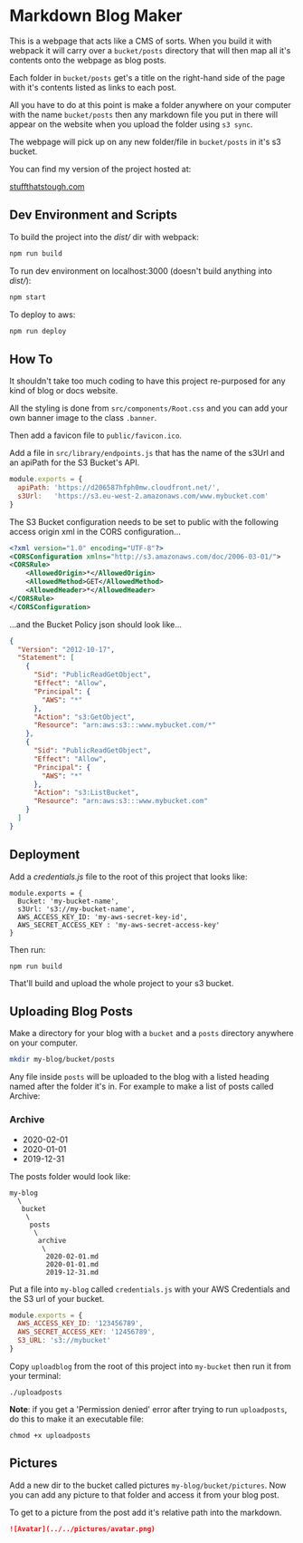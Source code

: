 # Markdown Blog Maker

This is a webpage that acts like a CMS of sorts. When you build it with
webpack it will carry over a `bucket/posts` directory that will then map all
it's contents onto the webpage as blog posts.

Each folder in `bucket/posts` get's a title on the right-hand side of the page
with it's contents listed as links to each post.

All you have to do at this point is make a folder anywhere on your computer
with the name `bucket/posts` then any markdown file you put in there will appear
on the website when you upload the folder using `s3 sync`.

The webpage will pick up on any new folder/file in `bucket/posts` in it's s3 bucket.

You can find my version of the project hosted at:

[stuffthatstough.com](https://www.stuffthatstough.com)

## Dev Environment and Scripts

To build the project into the *dist/* dir with webpack:

```sh
npm run build
```

To run dev environment on localhost:3000 (doesn't build anything into *dist/*):

```sh
npm start
```

To deploy to aws:

```sh
npm run deploy
```

## How To

It shouldn't take too much coding to have this project re-purposed for
any kind of blog or docs website.

All the styling is done from `src/components/Root.css` and you can add 
your own banner image to the class `.banner`.

Then add a favicon file to `public/favicon.ico`.

Add a file in `src/library/endpoints.js` that
has the name of the s3Url and an apiPath for the S3 Bucket's API.

```js
module.exports = {
  apiPath: 'https://d206587hfph0mw.cloudfront.net/',
  s3Url:   'https://s3.eu-west-2.amazonaws.com/www.mybucket.com'
}
```

The S3 Bucket configuration needs to be set to public with the following
access origin xml in the CORS configuration...

```xml
<?xml version="1.0" encoding="UTF-8"?>
<CORSConfiguration xmlns="http://s3.amazonaws.com/doc/2006-03-01/">
<CORSRule>
    <AllowedOrigin>*</AllowedOrigin>
    <AllowedMethod>GET</AllowedMethod>
    <AllowedHeader>*</AllowedHeader>
</CORSRule>
</CORSConfiguration>
```

...and the Bucket Policy json should look like...

```json
{
  "Version": "2012-10-17",
  "Statement": [
    {
      "Sid": "PublicReadGetObject",
      "Effect": "Allow",
      "Principal": {
        "AWS": "*"
      },
      "Action": "s3:GetObject",
      "Resource": "arn:aws:s3:::www.mybucket.com/*"
    },
    {
      "Sid": "PublicReadGetObject",
      "Effect": "Allow",
      "Principal": {
        "AWS": "*"
      },
      "Action": "s3:ListBucket",
      "Resource": "arn:aws:s3:::www.mybucket.com"
    }
  ]
}
```

## Deployment

Add a *credentials.js* file to the root of this project that looks like:

```
module.exports = {
  Bucket: 'my-bucket-name',
  s3Url: 's3://my-bucket-name',
  AWS_ACCESS_KEY_ID: 'my-aws-secret-key-id',
  AWS_SECRET_ACCESS_KEY : 'my-aws-secret-access-key'
}
```

Then run:

```
npm run build
```

That'll build and upload the whole project to your s3 bucket.



## Uploading Blog Posts

Make a directory for your blog with a `bucket` and a `posts` directory anywhere on
your computer.

```bash
mkdir my-blog/bucket/posts
```

Any file inside `posts` will be uploaded to the blog with a listed 
heading named after the folder it's in. For example to make a list of posts
called Archive:

### Archive

- 2020-02-01
- 2020-01-01
- 2019-12-31

The posts folder would look like:

```
my-blog
  \
   bucket
    \
     posts
      \
       archive
        \
         2020-02-01.md
         2020-01-01.md
         2019-12-31.md
```

Put a file into `my-blog` called `credentials.js` with your AWS Credentials and
the S3 url of your bucket.

```js
module.exports = {
  AWS_ACCESS_KEY_ID: '123456789', 
  AWS_SECRET_ACCESS_KEY: '12456789', 
  S3_URL: 's3://mybucket'
}
```

Copy `uploadblog` from the root of this project into
`my-bucket` then run it from your terminal:

```posix
./uploadposts
```

**Note**: if you get a 'Permission denied' error after trying
to run `uploadposts`, do this to make it an executable file:

```posix
chmod +x uploadposts
```

## Pictures

Add a new dir to the bucket called pictures `my-blog/bucket/pictures`.
Now you can add any picture to that folder and access it from your
blog post.

To get to a picture from the post add it's relative path into the 
markdown.

```md
![Avatar](../../pictures/avatar.png)
```
